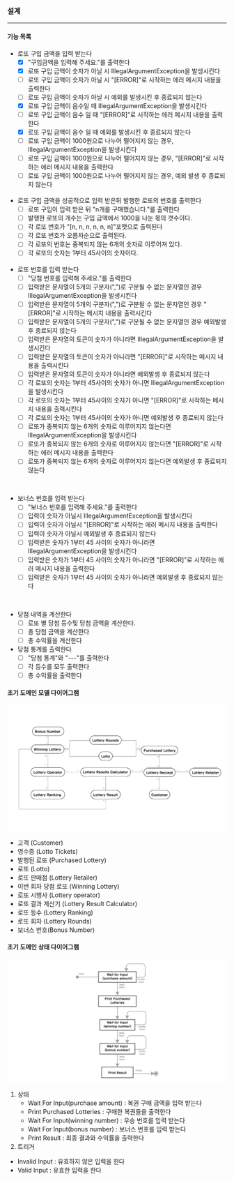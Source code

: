 
### 설계

---
#### 기능 목록 
- 로또 구입 금액을 입력 받는다 
  - [X] "구입금액을 입력해 주세요."를 출력한다 
  - [X] 로또 구입 금액이 숫자가 아닐 시 IllegalArgumentException을 발생시킨다
  - [ ] 로또 구입 금액이 숫자가 아닐 시 "[ERROR]"로 시작하는 에러 메시지 내용을 출력한다
  - [ ] 로또 구입 금액이 숫자가 아닐 시 예외를 발생시킨 후 종료되지 않는다
  - [X] 로또 구입 금액이 음수일 때 IllegalArgumentException을 발생시킨다
  - [ ] 로또 구입 금액이 음수 일 때 "[ERROR]"로 시작하는 에러 메시지 내용을 출력한다
  - [X] 로또 구입 금액이 음수 일 때 예외를 발생시킨 후 종료되지 않는다
  - [ ] 로또 구입 금액이 1000원으로 나누어 떨어지지 않는 경우, IllegalArgumentException을 발생시킨다
  - [ ] 로또 구입 금액이 1000원으로 나누어 떨어지지 않는 경우, "[ERROR]"로 시작하는 에러 메시지 내용을 출력한다
  - [ ] 로또 구입 금액이 1000원으로 나누어 떨어지지 않는 경우, 예외 발생 후 종료되지 않는다
  
  <br/>
- 로또 구입 금액을 성공적으로 입력 받은뒤 발행한 로또의 번호를 출력한다
  - [ ] 로또 구입이 입력 받은 뒤 "n개를 구매했습니다."를 출력한다  
  - [ ] 발행한 로또의 개수는 구입 금액에서 1000을 나눈 몫의 갯수이다.
  - [ ] 각 로또 번호가 "[n, n, n, n, n, n]"포맷으로 출력된다
  - [ ] 각 로또 번호가 오름차순으로 출력된다.
  - [ ] 각 로또의 번호는 중복되지 않는 6개의 숫자로 이루어져 있다.
  - [ ] 각 로또의 숫자는 1부터 45사이의 숫자이다.
  
  <br/>
- 로또 번호를 입력 받는다
  - [ ] "당첨 번호를 입력해 주세요."를 출력한다 
  - [ ] 입력받은 문자열이 5개의 구분자(",")로 구분될 수 없는 문자열인 경우 IllegalArgumentException을 발생시킨다
  - [ ] 입력받은 문자열이 5개의 구분자(",")로 구분될 수 없는 문자열인 경우 "[ERROR]"로 시작하는 메시지 내용을 출력시킨다
  - [ ] 입력받은 문자열이 5개의 구분자(",")로 구분될 수 없는 문자열인 경우 예외발생 후 종료되지 않는다
  - [ ] 입력받은 문자열의 토큰이 숫자가 아니라면 IllegalArgumentException을 발생시킨다
  - [ ] 입력받은 문자열의 토큰이 숫자가 아니라면 "[ERROR]"로 시작하는 메시지 내용을 출력시킨다
  - [ ] 입력받은 문자열의 토큰이 숫자가 아니라면 예외발생 후 종료되지 않는다
  - [ ] 각 로또의 숫자는 1부터 45사이의 숫자가 아니면 IllegalArgumentException을 발생시킨다
  - [ ] 각 로또의 숫자는 1부터 45사이의 숫자가 아니면 "[ERROR]"로 시작하는 메시지 내용을 출력시킨다
  - [ ] 각 로또의 숫자는 1부터 45사이의 숫자가 아니면 예외발생 후 종료되지 않는다
  - [ ] 로또가 중복되지 않는 6개의 숫자로 이루어지지 않는다면 IllegalArgumentException을 발생시킨다
  - [ ] 로또가 중복되지 않는 6개의 숫자로 이루어지지 않는다면 "[ERROR]"로 시작하는 에러 메시지 내용을 출력한다
  - [ ] 로또가 중복되지 않는 6개의 숫자로 이루어지지 않는다면 예외발생 후 종료되지 않는다

<br/>

- 보너스 번호를 입력 받는다
  - [ ] "보너스 번호를 입력해 주세요."를 출력한다 
  - [ ] 입력이 숫자가 아닐시 IllegalArgumentException을 발생시킨다
  - [ ] 입력이 숫자가 아닐시 "[ERROR]"로 시작하는 에러 메시지 내용을 출력한다
  - [ ] 입력이 숫자가 아닐시 예외발생 후 종료되지 않는다
  - [ ] 입력받은 숫자가 1부터 45 사이의 숫자가 아니라면 IllegalArgumentException을 발생시킨다
  - [ ] 입력받은 숫자가 1부터 45 사이의 숫자가 아니라면 "[ERROR]"로 시작하는 에러 메시지 내용을 출력한다
  - [ ] 입력받은 숫자가 1부터 45 사이의 숫자가 아니라면 예외발생 후 종료되지 않는다

<br/>

- 당첨 내역을 계산한다
  - [ ] 로또 별 당첨 등수및 당첨 금액을 계산한다. 
  - [ ] 총 당첨 금액을 계산한다
  - [ ] 총 수익률을 계산한다
  
- 당첨 통계를 출력한다 
  - [ ] "당첨 통계"와 "---"를 출력한다
  - [ ] 각 등수를 모두 출력한다 
  - [ ] 총 수익률을 출력한다 

#### 초기 도메인 모델 다이어그램

![DomainModel](./image/DomainModel.png)

* 고객 (Customer)
* 영수증 (Lotto Tickets)
* 발행된 로또 (Purchased Lottery)
* 로또 (Lotto)
* 로또 판매점 (Lottery Retailer)
* 이번 회차 당첨 로또 (Winning Lottery)
* 로또 시행사 (Lottery operator)
* 로또 결과 계산기 (Lottery Result Calculator)
* 로또 등수 (Lottery Ranking)
* 로또 회차 (Lottery Rounds)
* 보너스 번호(Bonus Number)

#### 초기 도메인 상태 다이어그램 

![DomainStateModel](./image/DomainStateModel.png)

1. 상태 
   * Wait For Input(purchase amount) : 복권 구매 금액을 입력 받는다
   * Print Purchased Lotteries : 구매한 복권들을 출력한다
   * Wait For Input(winning number) : 우승 번호를 입력 받는다
   * Wait For Input(bonus number) : 보너스 번호를 입력 받는다
   * Print Result : 최종 결과와 수익률을 출력한다
2. 트리거
  * Invalid Input : 유효하지 않은 입력을 한다 
  * Valid Input : 유효한 입력을 한다